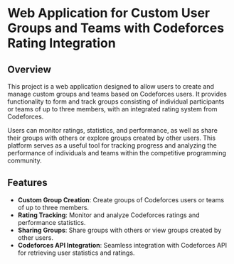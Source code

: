 # Web Application for Custom User Groups and Teams with Codeforces Rating Integration

## Overview

This project is a web application designed to allow users to create and manage custom groups and teams based on Codeforces users. It provides functionality to form and track groups consisting of individual participants or teams of up to three members, with an integrated rating system from Codeforces.

Users can monitor ratings, statistics, and performance, as well as share their groups with others or explore groups created by other users. This platform serves as a useful tool for tracking progress and analyzing the performance of individuals and teams within the competitive programming community.

## Features

- **Custom Group Creation**: Create groups of Codeforces users or teams of up to three members.
- **Rating Tracking**: Monitor and analyze Codeforces ratings and performance statistics.
- **Sharing Groups**: Share groups with others or view groups created by other users.
- **Codeforces API Integration**: Seamless integration with Codeforces API for retrieving user statistics and ratings.
